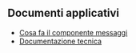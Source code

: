 ## Documenti applicativi
- [Cosa fa il componente messaggi](Sorgenti/DOC/TA/B£AMO/LOCMSG1)
- [Documentazione tecnica](Sorgenti/DOC/TA/B£AMO/LOCMSG2)
